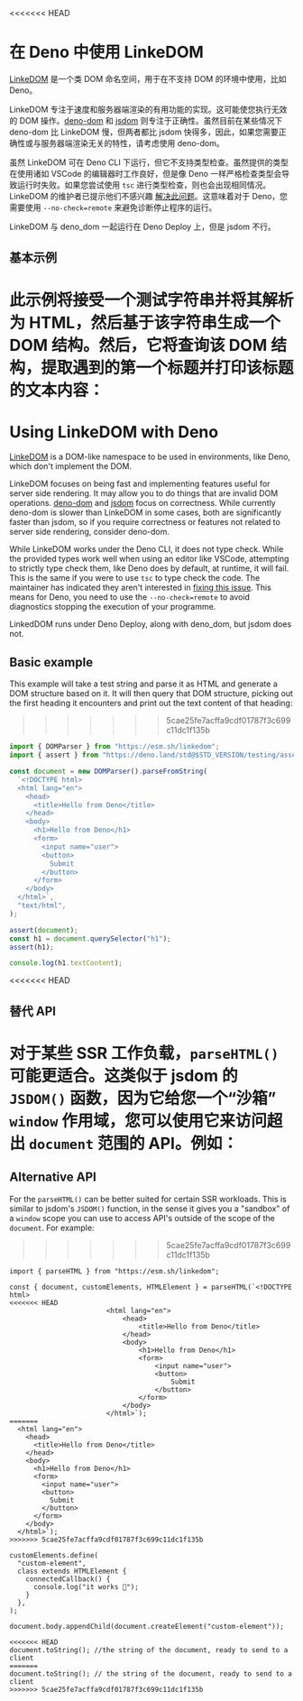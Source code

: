 <<<<<<< HEAD
# 在 Deno 中使用 LinkeDOM

[LinkeDOM](https://github.com/WebReflection/linkedom) 是一个类 DOM
命名空间，用于在不支持 DOM 的环境中使用，比如 Deno。

LinkeDOM 专注于速度和服务器端渲染的有用功能的实现。这可能使您执行无效的 DOM
操作。[deno-dom](./deno_dom.md) 和 [jsdom](./jsdom.md)
则专注于正确性。虽然目前在某些情况下 deno-dom 比 LinkeDOM 慢，但两者都比 jsdom
快得多，因此，如果您需要正确性或与服务器端渲染无关的特性，请考虑使用 deno-dom。

虽然 LinkeDOM 可在 Deno CLI 下运行，但它不支持类型检查。虽然提供的类型在使用诸如
VSCode 的编辑器时工作良好，但是像 Deno
一样严格检查类型会导致运行时失败。如果您尝试使用 `tsc`
进行类型检查，则也会出现相同情况。LinkeDOM 的维护者已提示他们不感兴趣
[解决此问题](https://github.com/WebReflection/linkedom/issues/87)。这意味着对于
Deno，您需要使用 `--no-check=remote` 来避免诊断停止程序的运行。

LinkeDOM 与 deno_dom 一起运行在 Deno Deploy 上，但是 jsdom 不行。

## 基本示例

此示例将接受一个测试字符串并将其解析为 HTML，然后基于该字符串生成一个 DOM
结构。然后，它将查询该 DOM 结构，提取遇到的第一个标题并打印该标题的文本内容：
=======
# Using LinkeDOM with Deno

[LinkeDOM](https://github.com/WebReflection/linkedom) is a DOM-like namespace to
be used in environments, like Deno, which don't implement the DOM.

LinkeDOM focuses on being fast and implementing features useful for server side
rendering. It may allow you to do things that are invalid DOM operations.
[deno-dom](./deno_dom.md) and [jsdom](./jsdom.md) focus on correctness. While
currently deno-dom is slower than LinkeDOM in some cases, both are significantly
faster than jsdom, so if you require correctness or features not related to
server side rendering, consider deno-dom.

While LinkeDOM works under the Deno CLI, it does not type check. While the
provided types work well when using an editor like VSCode, attempting to
strictly type check them, like Deno does by default, at runtime, it will fail.
This is the same if you were to use `tsc` to type check the code. The maintainer
has indicated they aren't interested in
[fixing this issue](https://github.com/WebReflection/linkedom/issues/87). This
means for Deno, you need to use the `--no-check=remote` to avoid diagnostics
stopping the execution of your programme.

LinkedDOM runs under Deno Deploy, along with deno_dom, but jsdom does not.

## Basic example

This example will take a test string and parse it as HTML and generate a DOM
structure based on it. It will then query that DOM structure, picking out the
first heading it encounters and print out the text content of that heading:
>>>>>>> 5cae25fe7acffa9cdf01787f3c699c11dc1f135b

```ts
import { DOMParser } from "https://esm.sh/linkedom";
import { assert } from "https://deno.land/std@$STD_VERSION/testing/asserts.ts";

const document = new DOMParser().parseFromString(
  `<!DOCTYPE html>
  <html lang="en">
    <head>
      <title>Hello from Deno</title>
    </head>
    <body>
      <h1>Hello from Deno</h1>
      <form>
        <input name="user">
        <button>
          Submit
        </button>
      </form>
    </body>
  </html>`,
  "text/html",
);

assert(document);
const h1 = document.querySelector("h1");
assert(h1);

console.log(h1.textContent);
```

<<<<<<< HEAD
## 替代 API

对于某些 SSR 工作负载，`parseHTML()` 可能更适合。这类似于 jsdom 的 `JSDOM()`
函数，因为它给您一个“沙箱” `window` 作用域，您可以使用它来访问超出 `document`
范围的 API。例如：
=======
## Alternative API

For the `parseHTML()` can be better suited for certain SSR workloads. This is
similar to jsdom's `JSDOM()` function, in the sense it gives you a "sandbox" of
a `window` scope you can use to access API's outside of the scope of the
`document`. For example:
>>>>>>> 5cae25fe7acffa9cdf01787f3c699c11dc1f135b

```ts, ignore
import { parseHTML } from "https://esm.sh/linkedom";

const { document, customElements, HTMLElement } = parseHTML(`<!DOCTYPE html>
<<<<<<< HEAD
                        <html lang="en">
                            <head>
                                <title>Hello from Deno</title>
                            </head>
                            <body>
                                <h1>Hello from Deno</h1>
                                <form>
                                    <input name="user">
                                    <button>
                                        Submit
                                    </button>
                                </form>
                            </body>
                        </html>`);
=======
  <html lang="en">
    <head>
      <title>Hello from Deno</title>
    </head>
    <body>
      <h1>Hello from Deno</h1>
      <form>
        <input name="user">
        <button>
          Submit
        </button>
      </form>
    </body>
  </html>`);
>>>>>>> 5cae25fe7acffa9cdf01787f3c699c11dc1f135b

customElements.define(
  "custom-element",
  class extends HTMLElement {
    connectedCallback() {
      console.log("it works 🥳");
    }
  },
);

document.body.appendChild(document.createElement("custom-element"));

<<<<<<< HEAD
document.toString(); //the string of the document, ready to send to a client
=======
document.toString(); // the string of the document, ready to send to a client
>>>>>>> 5cae25fe7acffa9cdf01787f3c699c11dc1f135b
```
